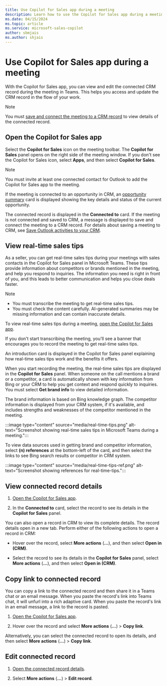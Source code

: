 ```yaml
---
title: Use Copilot for Sales app during a meeting
description: Learn how to use the Copilot for Sales app during a meeting.
ms.date: 04/15/2024
ms.topic: article
ms.service: microsoft-sales-copilot
author: sbmjais
ms.author: shjais
---
```


# Use Copilot for Sales app during a meeting

With the Copilot for Sales app, you can view and edit the connected CRM record during the meeting in Teams. This helps you access and update the CRM record in the flow of your work.

> [!NOTE]
> You must [save and connect the meeting to a CRM record](save-outlook-activities-crm.md) to view details of the connected record.

## Open the Copilot for Sales app

Select the **Copilot for Sales** icon on the meeting toolbar. The **Copilot for Sales** panel opens on the right side of the meeting window. If you don't see the Copilot for Sales icon, select **Apps**, and then select **Copilot for Sales**.

> [!NOTE]
> You must invite at least one connected contact for Outlook to add the Copilot for Sales app to the meeting.

If the meeting is connected to an opportunity in CRM, an [opportunity summary](view-opportunity-summary.md) card is displayed showing the key details and status of the current opportunity.

The connected record is displayed in the **Connected to** card. If the meeting is not connected and saved to CRM, a message is displayed to save and connect the meeting to a CRM record. For details about saving a meeting to CRM, see [Save Outlook activities to your CRM](save-outlook-activities-crm.md).

## View real-time sales tips

As a seller, you can get real-time sales tips during your meetings with sales contacts in the Copilot for Sales panel in Microsoft Teams. These tips provide information about competitors or brands mentioned in the meeting, and help you respond to inquiries. The information you need is right in front of you, and this leads to better communication and helps you close deals faster.

> [!NOTE]
> - You must transcribe the meeting to get real-time sales tips.
> - You must check the content carefully. AI-generated summaries may be missing information and can contain inaccurate details.

To view real-time sales tips during a meeting, [open the Copilot for Sales app](#open-the-copilot-for-sales-app).

If you don't start transcribing the meeting, you'll see a banner that encourages you to record the meeting to get real-time sales tips.

An introduction card is displayed in the Copilot for Sales panel explaining how real-time sales tips work and the benefits it offers.

When you start recording the meeting, the real-time sales tips are displayed in the **Copilot for Sales** panel. When someone on the call mentions a brand or a competitor, a card is automatically shown with key information from Bing or your CRM to help you get context and respond quickly to inquiries. You must select **Get brand info** to view detailed information.

The brand information is based on Bing knowledge graph. The competitor information is displayed from your CRM system, if it's available, and includes strengths and weaknesses of the competitor mentioned in the meeting. 

:::image type="content" source="media/real-time-tips.png" alt-text="Screenshot showing real-time sales tips in Microsoft Teams during a meeting.":::

To view data sources used in getting brand and competitor information, select **(n) references** at the bottom-left of the card, and then select the links to see Bing search results or competitor in CRM system.

:::image type="content" source="media/real-time-tips-ref.png" alt-text="Screenshot showing references for real-time-tips.":::


## View connected record details

1. [Open the Copilot for Sales app](#open-the-copilot-for-sales-app).

1. In the **Connected to** card, select the record to see its details in the **Copilot for Sales** panel.

You can also open a record in CRM to view its complete details. The record details open in a new tab. Perform either of the following actions to open a record in CRM:

- Hover over the record, select **More actions** (**...**), and then select **Open in (CRM)**.

- Select the record to see its details in the **Copilot for Sales** panel, select **More actions** (**...**), and then select **Open in (CRM)**.


## Copy link to connected record

You can copy a link to the connected record and then share it in a Teams chat or an email message. When you paste the record's link into Teams chat, it will unfurl into a rich adaptive card. When you paste the record's link in an email message, a link to the record is pasted.

1. [Open the Copilot for Sales app](#open-the-copilot-for-sales-app).

1. Hover over the record and select **More actions** (**...**) > **Copy link**.

Alternatively, you can select the connected record to open its details, and then select **More actions** (**...**) > **Copy link**.

## Edit connected record

1. [Open the connected record details](#view-connected-record-details).

1. Select **More actions** (**...**) > **Edit record**.
